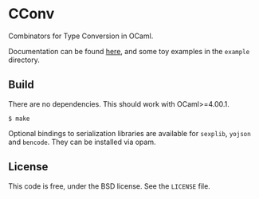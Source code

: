 CConv
=====

Combinators for Type Conversion in OCaml.

Documentation can be found [here](http://cedeela.fr/~simon/software/cconv/CConv.html),
and some toy examples in the `example` directory.

## Build

There are no dependencies. This should work with OCaml>=4.00.1.

    $ make

Optional bindings to serialization libraries are available for `sexplib`,
`yojson` and `bencode`. They can be installed via opam.

## License

This code is free, under the BSD license. See the `LICENSE` file.
